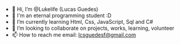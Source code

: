 - 👋 Hi, I’m @Lukelife (Lucas Guedes)
- 👀 I'm an eternal programming student :D
- 🌱 I’m currently learning Html, Css, JavaScript, Sql and C#
- 💞️ I’m looking to collaborate on projects, works, learning, volunteer
- 📫 How to reach me email: lcsguedesf@gmail.com

<!---
Lukelife/Lukelife is a ✨ special ✨ repository because its `README.md` (this file) appears on your GitHub profile.
You can click the Preview link to take a look at your changes.
--->
